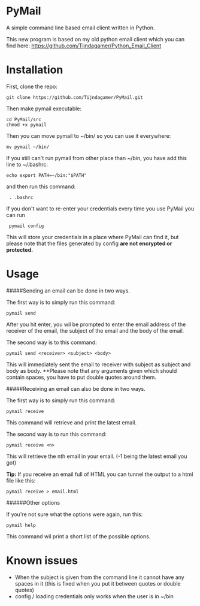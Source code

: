 # PyMail
A simple command line based email client written in Python.

This new program is based on my old python email client which you can find here: https://github.com/Tijndagamer/Python_Email_Client

# Installation

First, clone the repo:

    git clone https://github.com/Tijndagamer/PyMail.git
    
Then make pymail executable:

    cd PyMail/src
    chmod +x pymail
    
Then you can move pymail to ~/bin/ so you can use it everywhere:

    mv pymail ~/bin/

If you still can't run pymail from other place than ~/bin, you have add this line to ~/.bashrc:

    echo export PATH=~/bin:"$PATH"
    
and then run this command:

     . .bashrc
    
If you don't want to re-enter your credentials every time you use PyMail you can run

     pymail config
     
This will store your credentials in a place where PyMail can find it, but please note that the files generated by config **are not encrypted or protected.** 

# Usage

#####Sending an email can be done in two ways.

The first way is to simply run this command:

    pymail send
    
After you hit enter, you wil be prompted to enter the email address of the receiver of the email, the subject of the email and the body of the email.

The second way is to this command:

    pymail send <receiver> <subject> <body>
    
This will immediately sent the email to receiver with subject as subject and body as body.
**Please note that any arguments given which should contain spaces, you have to put double quotes around them.

#####Receiving an email can also be done in two ways.

The first way is to simply run this command:

    pymail receive
    
This command will retrieve and print the latest email.

The second way is to run this command:

    pymail receive <n>
    
This will retrieve the nth email in your email. (-1 being the latest email you got)

**Tip:** If you receive an email full of HTML you can tunnel the output to a html file like this:

    pymail receive > email.html

######Other options

If you're not sure what the options were again, run this:

    pymail help
    
This command wil print a short list of the possible options.

# Known issues

* When the subject is given from the command line it cannot have any spaces in it (this is fixed when you put it between quotes or double quotes)
* config / loading credentials only works when the user is in ~/bin
